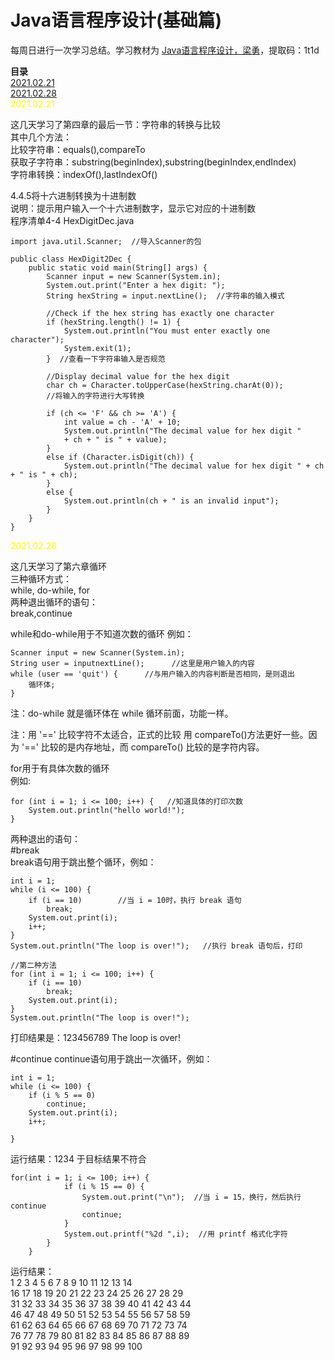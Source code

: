 # Java语言程序设计(基础篇)

每周日进行一次学习总结。学习教材为 [Java语言程序设计，梁勇](https://pan.baidu.com/s/1dZ9jrolw5ENwbz5matWbQQ)，提取码：1t1d
  
**目录**   
[2021.02.21](#jump_1)   
[2021.02.28](#jump_2)   
<span id="jump_1">
<font color=yellow>
2021.02.21 
</font>
  
这几天学习了第四章的最后一节：字符串的转换与比较  
其中几个方法：  
比较字符串：equals(),compareTo  
获取子字符串：substring(beginIndex),substring(beginIndex,endIndex)  
字符串转换：indexOf(),lastIndexOf()

4.4.5将十六进制转换为十进制数  
说明：提示用户输入一个十六进制数字，显示它对应的十进制数  
程序清单4-4 HexDigitDec.java
```
import java.util.Scanner;  //导入Scanner的包

public class HexDigit2Dec {
    public static void main(String[] args) {
        Scanner input = new Scanner(System.in);
        System.out.print("Enter a hex digit: ");
        String hexString = input.nextLine();  //字符串的输入模式
        
        //Check if the hex string has exactly one character
        if (hexString.length() != 1) {
            System.out.println("You must enter exactly one character");
            System.exit(1);
        }  //查看一下字符串输入是否规范

        //Display decimal value for the hex digit
        char ch = Character.toUpperCase(hexString.charAt(0));
        //将输入的字符进行大写转换
        
        if (ch <= 'F' && ch >= 'A') {
            int value = ch - 'A' + 10;
            System.out.println("The decimal value for hex digit "
            + ch + " is " + value);
        }
        else if (Character.isDigit(ch)) {
            System.out.println("The decimal value for hex digit " + ch + " is " + ch);
        }
        else {
            System.out.println(ch + " is an invalid input");
        }
    }
}
```

<span id = "jump_2">
<font color = yellow>
2021.02.28
</font>

这几天学习了第六章循环   
三种循环方式：  
while, do-while, for  
两种退出循环的语句：  
break,continue  
  
while和do-while用于不知道次数的循环
例如：
```
Scanner input = new Scanner(System.in);
String user = inputnextLine();      //这里是用户输入的内容
while (user == 'quit') {      //与用户输入的内容判断是否相同，是则退出
    循环体;
}               
```
注：do-while 就是循环体在 while 循环前面，功能一样。  

注：用 '==' 比较字符不太适合，正式的比较 用 compareTo()方法更好一些。因为 '==' 比较的是内存地址，而 compareTo() 比较的是字符内容。  

for用于有具体次数的循环  
例如:  
```
for (int i = 1; i <= 100; i++) {   //知道具体的打印次数
    System.out.println("hello world!");
}
```

两种退出的语句：    
#break  
break语句用于跳出整个循环，例如：
```
int i = 1;
while (i <= 100) {
    if (i == 10)        //当 i = 10时，执行 break 语句
        break;
    System.out.print(i);
    i++;
}
System.out.println("The loop is over!");   //执行 break 语句后，打印

//第二种方法
for (int i = 1; i <= 100; i++) {
    if (i == 10) 
        break;
    System.out.print(i);
}
System.out.println("The loop is over!");
```
打印结果是：123456789 The loop is over!
  
#continue
continue语句用于跳出一次循环，例如：  
```
int i = 1;
while (i <= 100) {
    if (i % 5 == 0)
        continue;
    System.out.print(i);
    i++;

}
```
运行结果：1234
于目标结果不符合

```
for(int i = 1; i <= 100; i++) {
            if (i % 15 == 0) {
                System.out.print("\n");  //当 i = 15，换行，然后执行 continue
                continue;
            }
            System.out.printf("%2d ",i);  //用 printf 格式化字符
        }
    }
```
运行结果：  
 1  2  3  4  5  6  7  8  9 10 11 12 13 14   
16 17 18 19 20 21 22 23 24 25 26 27 28 29   
31 32 33 34 35 36 37 38 39 40 41 42 43 44   
46 47 48 49 50 51 52 53 54 55 56 57 58 59   
61 62 63 64 65 66 67 68 69 70 71 72 73 74   
76 77 78 79 80 81 82 83 84 85 86 87 88 89   
91 92 93 94 95 96 97 98 99 100   